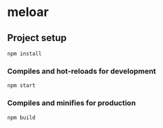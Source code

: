# meloar

## Project setup
```
npm install
```

### Compiles and hot-reloads for development
```
npm start
```

### Compiles and minifies for production
```
npm build
